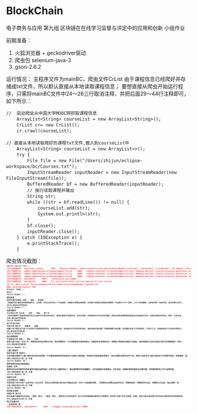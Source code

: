 # BlockChain
电子商务与应用 第九组 区块链在在线学习监督与评定中的应用和创新 小组作业

前期准备：
1. 火狐浏览器 + geckodriver驱动
2. 爬虫包 selenium-java-3
3. gson-2.6.2

运行情况：
主程序文件为mainBC，爬虫文件CrList
由于课程信息已经爬好并存储成txt文件，所以默认直接从本地读取课程信息；
要想直接从爬虫开始运行程序，只需将mainBC文件中24～26三行取消注释，并把后面29～44行注释即可，如下所示：

	//	启动爬虫从中国大学MOOC网抓取课程信息
		ArrayList<String> courseList = new ArrayList<String>();
		CrList cr= new CrList();
		cr.crawl(courseList);
  
  	// 直接从本地读取爬好的课程txt文件,载入到courseList中
		ArrayList<String> courseList = new ArrayList<>();
		try {
			File file = new File("/Users/zhijun/eclipse-workspace/bc/Courses.txt");
			InputStreamReader inputReader = new InputStreamReader(new FileInputStream(file));
			BufferedReader bf = new BufferedReader(inputReader);
			// 按行读取课程并输出
			String str;
			while ((str = bf.readLine()) != null) {
				courseList.add(str);
				System.out.println(str);
			}
			bf.close();
			inputReader.close();
		} catch (IOException e) {
			e.printStackTrace();
		}
 
 爬虫情况截图：
 ![Image text](https://github.com/Hitagi0707/BlockChain-/blob/master/1.png)
 ![Image text](https://github.com/Hitagi0707/BlockChain-/blob/master/2.png)
 
 

